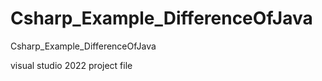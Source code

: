 # Csharp_Example_DifferenceOfJava
Csharp_Example_DifferenceOfJava

visual studio 2022 project file 
